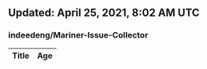 ## Updated: April 25, 2021, 8:02 AM UTC


### indeedeng/Mariner-Issue-Collector
|**Title**|**Age**|
|:----|:----|